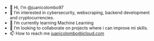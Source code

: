 - 👋 Hi, I’m @juanicolombo97
- 👀 I’m interested in cybersecurity, webscraping, backend development and cryptocurrencies.
- 🌱 I’m currently learning Machine Learning
- 💞️ I’m looking to collaborate on projects where i can improve mi skills.
- 📫 How to reach me juanicolombo@icloud.com

<!---
juanicolombo97/juanicolombo97 is a ✨ special ✨ repository because its `README.md` (this file) appears on your GitHub profile.
You can click the Preview link to take a look at your changes.
--->
